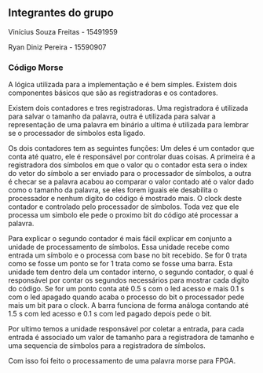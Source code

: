 ## Integrantes do grupo

Vinícius Souza Freitas - 15491959

Ryan Diniz Pereira - 15590907

### Código Morse

A lógica utilizada para a implementação e é bem simples. Existem dois componentes básicos que são as registradoras e os contadores.

Existem dois contadores e tres registradoras. Uma registradora é utilizada para salvar o tamanho da palavra, outra é utilizada para salvar a representação de uma palavra em binário a ultima é utilizada para lembrar se o processador de símbolos esta ligado.

Os dois contadores tem as seguintes funções: Um deles é um contador que conta até quatro, ele é responsável por controlar duas coisas. A primeira é a registradora dos símbolos em que o valor qu o contador esta sera o index do vetor do símbolo a ser enviado para o processador de símbolos, a outra é checar se a palavra acabou ao comparar o valor contado até o valor dado como o tamanho da palavra, se eles forem iguais ele desabilita o processador e nenhum digito do código é mostrado mais. O clock deste contador e controlado pelo processador de símbolos. Toda vez que ele processa um simbolo ele pede o proximo bit do código até processar a palavra.

Para explicar o segundo contador é mais fácil explicar em conjunto a unidade de processamento de símbolos. Essa unidade recebe como entrada um símbolo e o processa com base no bit recebido. Se for 0 trata como se fosse um ponto se for 1 trata como se fosse uma barra. Esta unidade tem dentro dela um contador interno, o segundo contador, o qual é responsável por contar os segundos necessários para mostrar cada digito do código. Se for um ponto conta até 0.5 s com o led acesso e mais 0.1 s com o led apagado quando acaba o processo do bit o processador pede mais um bit para o clock. A barra funciona de forma análoga contando até 1.5 s com led acesso e 0.1 s com led pagado depois pede o bit.

Por ultimo temos a unidade responsável por coletar a entrada, para cada entrada é associado um valor de tamanho para a registradora de tamanho e uma sequencia de símbolos para a registradora de símbolos.

Com isso foi feito o processamento de uma palavra morse para FPGA.
